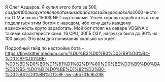 Я Олег Азшаров.
Я купил этого бота за 500$, создал 100 аккаунтов с лопатами и заработал за 3 недели около 2000$ чисто на TLM и около 1500$ NFT карточками.
Успев хорошо заработать я хочу поделиться этим ботом с народом, ибо хочу дать каждому возможность круто заработать.
Мой бот стоял на севере VDSINA с такими характеристиками: 16 CPU, 30ГБ ОЗУ, нагрузка была до 90% на 100 акков. Это вам для понимания сколько он жрет.

Подробный гайд по настройке бота - https://tinyskitter.medium.com/%D0%B3%D0%B0%D0%B9%D0%B4-%D0%BF%D0%BE-%D0%BD%D0%B0%D1%81%D1%82%D1%80%D0%BE%D0%B9%D0%BA%D0%B5-%D0%B1%D0%BE%D1%82%D0%B0-%D0%B4%D0%BB%D1%8F-aw-a6b701c9b298
